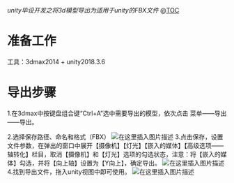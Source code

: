 ﻿*unity毕设开发之将3d模型导出为适用于unity的FBX文件*
@[TOC](3dmax导出FBX格式)

# 准备工作
工具：3dmax2014 + unity2018.3.6
# 导出步骤
1.在3dmax中按键盘组合键“Ctrl+A”选中需要导出的模型，依次点击 菜单——导出——导出。

2.选择保存路径、命名和格式（FBX）
![在这里插入图片描述](https://i-blog.csdnimg.cn/blog_migrate/84df6aad1361eecea1eb78dd8ccf5d94.png)
3.点击保存，设置文件参数，在弹出的窗口中展开【摄像机】【灯光】【嵌入的媒体】【高级选项——轴转化】栏目，取消【摄像机】和【灯光】选项的勾选状态，注意：将【嵌入的媒体】勾选，并将【向上轴】设置为【Y向上】，确定导出。
![在这里插入图片描述](https://i-blog.csdnimg.cn/blog_migrate/97f85a19e269da699ae20a5174eda325.png)
4.找到导出文件，拖入unity视图中即可使用。
![在这里插入图片描述](https://i-blog.csdnimg.cn/blog_migrate/a93ed5c60ef28318bc3e29b031bfaf21.png)

